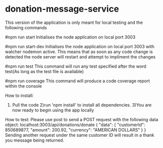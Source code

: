 # donation-message-service
This version of the application is only meant for local testing and the following commands 

#npm run start
Initialises the node application on local port 3003

#npm run start-dev
Initialises the node application on local port 3003 with watcher nodemon active. This means that as soon as any code change is detected the node server will restart and attempt to impliment the changes

#npm run test
This command will run any test specified after the word test(As long as the test file is available)

#npm run coverage
This command will produce a code coverage report within the console

How to install:
1) Pull the code
2)run 'npm install' to install all dependencies. 
3)You are now ready to begin using the app locally

How to test:
Please use post to send a POST request with the following data object:
localhost:3003/api/donations/donate
{
    "data": {
        "customerId": 850689877,
        "amount": 200.92,
        "currency": "AMERICAN DOLLARS"
    }
}
Sending another request under the same customer ID will result in a thank you message being returned.
